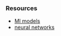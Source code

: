 ### Resources


- [Ml models](https://youtu.be/Gv9_4yMHFhI?si=7Aahsm-Budp1z-OP)
- [neural networks](https://youtu.be/CqOfi41LfDw?si=Xx3B_4wjmw4946VI)